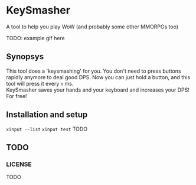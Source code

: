 # KeySmasher

A tool to help you play WoW (and probably some other MMORPGs too)  

TODO: example gif here

## Synopsys

This tool does a 'keysmashing' for you. You don't need to press
buttons rapidly anymore to deal good DPS. Now you can just hold a button, and 
this tool will press it every `n` ms.  
KeySmasher saves your hands and your keyboard and increases your DPS! For free!

## Installation and setup

`xinput --list`
`xinput test`
TODO

## TODO

### LICENSE

TODO